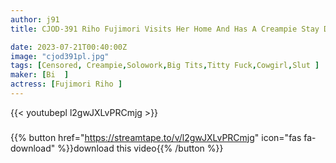 ```yaml
---
author: j91
title: CJOD-391 Riho Fujimori Visits Her Home And Has A Creampie Stay Date Until Morning

date: 2023-07-21T00:40:00Z
image: "cjod391pl.jpg"
tags: [Censored, Creampie,Solowork,Big Tits,Titty Fuck,Cowgirl,Slut	]
maker: [Bi  ]
actress: [Fujimori Riho ]
---
```



{{< youtubepl l2gwJXLvPRCmjg >}}
###

{{% button href="https://streamtape.to/v/l2gwJXLvPRCmjg" icon="fas fa-download" %}}download this video{{% /button %}}

